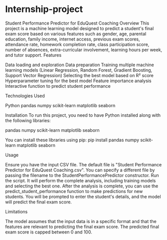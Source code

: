 # Internship-project
Student Performance Predictor for EduQuest Coaching
Overview
This project is a machine learning model designed to predict a student's final exam score based on various features such as gender, age, parental education, family income, internet access, previous exam scores, attendance rate, homework completion rate, class participation score, number of absences, extra-curricular involvement, learning hours per week, and tutor support.
Features

Data loading and exploration
Data preparation
Training multiple machine learning models (Linear Regression, Random Forest, Gradient Boosting, Support Vector Regression)
Selecting the best model based on R² score
Hyperparameter tuning for the best model
Feature importance analysis
Interactive function to predict student performance

Technologies Used

Python
pandas
numpy
scikit-learn
matplotlib
seaborn

Installation
To run this project, you need to have Python installed along with the following libraries:

pandas
numpy
scikit-learn
matplotlib
seaborn

You can install these libraries using pip:
pip install pandas numpy scikit-learn matplotlib seaborn

Usage

Ensure you have the input CSV file. The default file is "Student Performance Predictor for EduQuest Coaching.csv". You can specify a different file by passing the filename to the StudentPerformancePredictor constructor.
Run the script. It will perform the complete analysis, including training models and selecting the best one.
After the analysis is complete, you can use the predict_student_performance function to make predictions for new students. You will be prompted to enter the student's details, and the model will predict the final exam score.

Limitations

The model assumes that the input data is in a specific format and that the features are relevant to predicting the final exam score.
The predicted final exam score is capped between 0 and 100.

